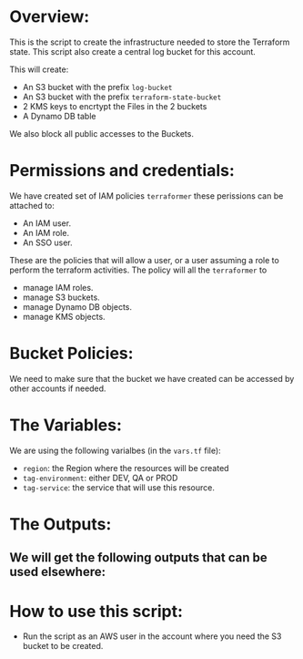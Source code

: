 # Overview:

This is the script to create the infrastructure needed to store the Terraform state.
This script also create a central log bucket for this account.

This will create:
- An S3 bucket with the prefix `log-bucket`
- An S3 bucket with the prefix `terraform-state-bucket`
- 2 KMS keys to encrtypt the Files in the 2 buckets
- A Dynamo DB table

We also block all public accesses to the Buckets.

# Permissions and credentials:

We have created set of IAM policies `terraformer` these perissions can be attached to:
- An IAM user.
- An IAM role.
- An SSO user.

These are the policies that will allow a user, or a user assuming a role to perform the terraform activities.
The policy will all the `terraformer` to
- manage IAM roles.
- manage S3 buckets.
- manage Dynamo DB objects.
- manage KMS objects.

# Bucket Policies:

We need to make sure that the bucket we have created can be accessed by other accounts if needed.

# The Variables:

We are using the following varialbes (in the `vars.tf` file):
- `region`: the Region where the resources will be created
- `tag-environment`: either DEV, QA or PROD
- `tag-service`: the service that will use this resource.

# The Outputs:

We will get the following outputs that can be used elsewhere:
- 

# How to use this script:

- Run the script as an AWS user in the account where you need the S3 bucket to be created.